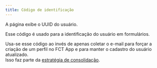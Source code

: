 ```yaml
---
title: Código de identificação
---
```


A página exibe o UUID do usuário.

Esse código é usado para a identificação do usuário em formulários.

Usa-se esse código ao invés de apenas coletar o e-mail para forçar a criação de um perfil no FCT App e para manter o cadastro do usuário atualizado.  
Isso faz parte da [estratégia de consolidação](/Estratégia%20de%20consolidação).